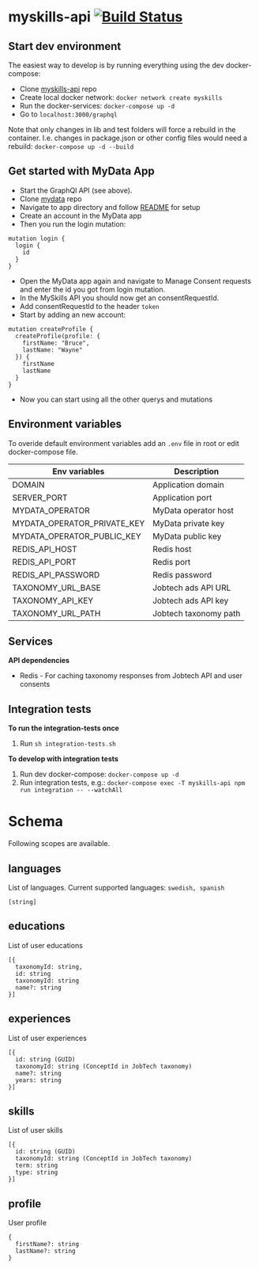 # myskills-api [![Build Status](https://travis-ci.com/JobtechSwe/myskills-api.svg?branch=master)](https://travis-ci.com/JobtechSwe/myskills-api)

## Start dev environment

The easiest way to develop is by running everything using the dev docker-compose:

- Clone [myskills-api](https://github.com/JobtechSwe/myskills-api/) repo
- Create local docker network: `docker network create myskills`
- Run the docker-services: `docker-compose up -d`
- Go to `localhost:3000/graphql`

Note that only changes in lib and test folders will force a rebuild in the container. I.e. changes in package.json or other config files would need a rebuild: `docker-compose up -d --build`

## Get started with MyData App

- Start the GraphQl API (see above).
- Clone [mydata](https://github.com/JobtechSwe/mydata) repo
- Navigate to app directory and follow [README](https://github.com/JobtechSwe/mydata/blob/master/app/README.md) for setup
- Create an account in the MyData app
- Then you run the login mutation:

```
mutation login {
  login {
    id
  }
}
```

- Open the MyData app again and navigate to Manage Consent requests and enter the id you got from login mutation.
- In the MySkills API you should now get an consentRequestId.
- Add consentRequestId to the header `token`
- Start by adding an new account:

```
mutation createProfile {
  createProfile(profile: {
    firstName: "Bruce",
    lastName: "Wayne"
  }) {
    firstName
    lastName
  }
}
```

- Now you can start using all the other querys and mutations

## Environment variables

To overide default environment variables add an `.env` file in root or edit docker-compose file.

| Env variables               | Description           |
| --------------------------- | --------------------- |
| DOMAIN                      | Application domain    |
| SERVER_PORT                 | Application port      |
| MYDATA_OPERATOR             | MyData operator host  |
| MYDATA_OPERATOR_PRIVATE_KEY | MyData private key    |
| MYDATA_OPERATOR_PUBLIC_KEY  | MyData public key     |
| REDIS_API_HOST              | Redis host            |
| REDIS_API_PORT              | Redis port            |
| REDIS_API_PASSWORD          | Redis password        |
| TAXONOMY_URL_BASE           | Jobtech ads API URL   |
| TAXONOMY_API_KEY            | Jobtech ads API key   |
| TAXONOMY_URL_PATH           | Jobtech taxonomy path |

## Services

**API dependencies**

- Redis - For caching taxonomy responses from Jobtech API and user consents

## Integration tests

**To run the integration-tests once**

1. Run `sh integration-tests.sh`

**To develop with integration tests**

1. Run dev docker-compose: `docker-compose up -d`
2. Run integration tests, e.g.: `docker-compose exec -T myskills-api npm run integration -- --watchAll`

# Schema

Following scopes are available.

## languages

List of languages. Current supported languages: `swedish, spanish`

```
[string]
```

## educations

List of user educations

```
[{
  taxonomyId: string,
  id: string
  taxonomyId: string
  name?: string
}]
```

## experiences

List of user experiences

```
[{
  id: string (GUID)
  taxonomyId: string (ConceptId in JobTech taxonomy)
  name?: string
  years: string
}]
```

## skills

List of user skills

```
[{
  id: string (GUID)
  taxonomyId: string (ConceptId in JobTech taxonomy)
  term: string
  type: string
}]
```

## profile

User profile

```
{
  firstName?: string
  lastName?: string
}
```
